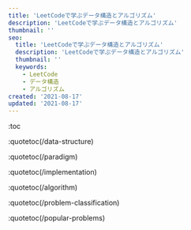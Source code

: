 ```yaml
---
title: 'LeetCodeで学ぶデータ構造とアルゴリズム'
description: 'LeetCodeで学ぶデータ構造とアルゴリズム'
thumbnail: ''
seo:
  title: 'LeetCodeで学ぶデータ構造とアルゴリズム'
  description: 'LeetCodeで学ぶデータ構造とアルゴリズム'
  thumbnail: ''
  keywords:
    - LeetCode
    - データ構造
    - アルゴリズム
created: '2021-08-17'
updated: '2021-08-17'
---
```


:toc

:quotetoc(/data-structure)

:quotetoc(/paradigm)

:quotetoc(/implementation)

:quotetoc(/algorithm)

:quotetoc(/problem-classification)

:quotetoc(/popular-problems)

